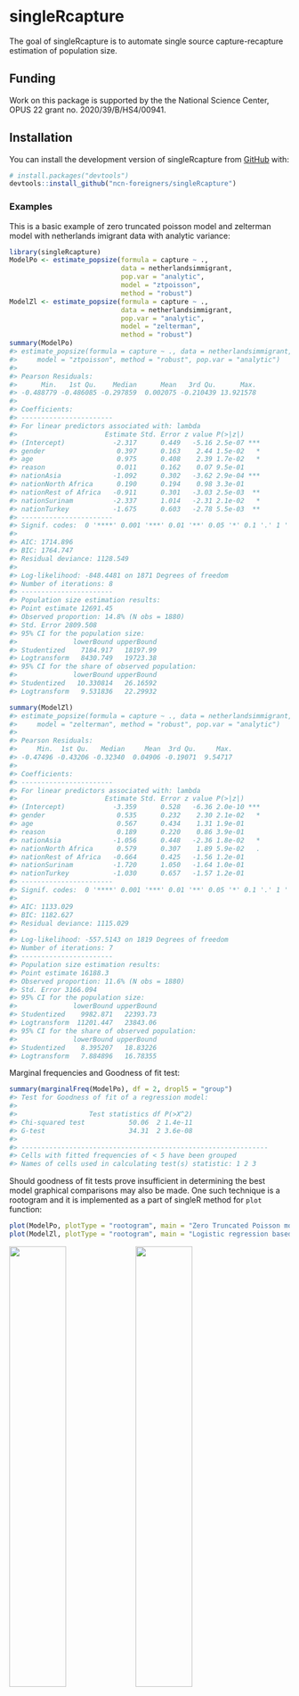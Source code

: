 
<!-- README.md is generated from README.Rmd. Please edit that file -->

# singleRcapture

<!-- badges: start -->
<!-- badges: end -->

The goal of singleRcapture is to automate single source
capture-recapture estimation of population size.

## Funding

Work on this package is supported by the the National Science Center,
OPUS 22 grant no. 2020/39/B/HS4/00941.

## Installation

You can install the development version of singleRcapture from
[GitHub](https://github.com/ncn-foreigners/singleRcapture) with:

``` r
# install.packages("devtools")
devtools::install_github("ncn-foreigners/singleRcapture")
```

### Examples

This is a basic example of zero truncated poisson model and zelterman
model with netherlands imigrant data with analytic variance:

``` r
library(singleRcapture)
ModelPo <- estimate_popsize(formula = capture ~ .,
                            data = netherlandsimmigrant,
                            pop.var = "analytic",
                            model = "ztpoisson",
                            method = "robust")
ModelZl <- estimate_popsize(formula = capture ~ .,
                            data = netherlandsimmigrant,
                            pop.var = "analytic",
                            model = "zelterman",
                            method = "robust")
summary(ModelPo)
#> estimate_popsize(formula = capture ~ ., data = netherlandsimmigrant, 
#>     model = "ztpoisson", method = "robust", pop.var = "analytic")
#> 
#> Pearson Residuals:
#>      Min.   1st Qu.    Median      Mean   3rd Qu.      Max. 
#> -0.488779 -0.486085 -0.297859  0.002075 -0.210439 13.921578 
#> 
#> Coefficients:
#> -----------------------
#> For linear predictors associated with: lambda 
#>                      Estimate Std. Error z value P(>|z|)    
#> (Intercept)            -2.317      0.449   -5.16 2.5e-07 ***
#> gender                  0.397      0.163    2.44 1.5e-02   *
#> age                     0.975      0.408    2.39 1.7e-02   *
#> reason                  0.011      0.162    0.07 9.5e-01    
#> nationAsia             -1.092      0.302   -3.62 2.9e-04 ***
#> nationNorth Africa      0.190      0.194    0.98 3.3e-01    
#> nationRest of Africa   -0.911      0.301   -3.03 2.5e-03  **
#> nationSurinam          -2.337      1.014   -2.31 2.1e-02   *
#> nationTurkey           -1.675      0.603   -2.78 5.5e-03  **
#> -----------------------
#> Signif. codes:  0 '****' 0.001 '***' 0.01 '**' 0.05 '*' 0.1 '.' 1 ' '
#> 
#> AIC: 1714.896
#> BIC: 1764.747
#> Residual deviance: 1128.549
#> 
#> Log-likelihood: -848.4481 on 1871 Degrees of freedom 
#> Number of iterations: 8
#> -----------------------
#> Population size estimation results: 
#> Point estimate 12691.45
#> Observed proportion: 14.8% (N obs = 1880)
#> Std. Error 2809.508
#> 95% CI for the population size:
#>              lowerBound upperBound
#> Studentized    7184.917   18197.99
#> Logtransform   8430.749   19723.38
#> 95% CI for the share of observed population:
#>              lowerBound upperBound
#> Studentized   10.330814   26.16592
#> Logtransform   9.531836   22.29932
```

``` r
summary(ModelZl)
#> estimate_popsize(formula = capture ~ ., data = netherlandsimmigrant, 
#>     model = "zelterman", method = "robust", pop.var = "analytic")
#> 
#> Pearson Residuals:
#>     Min.  1st Qu.   Median     Mean  3rd Qu.     Max. 
#> -0.47496 -0.43206 -0.32340  0.04906 -0.19071  9.54717 
#> 
#> Coefficients:
#> -----------------------
#> For linear predictors associated with: lambda 
#>                      Estimate Std. Error z value P(>|z|)    
#> (Intercept)            -3.359      0.528   -6.36 2.0e-10 ***
#> gender                  0.535      0.232    2.30 2.1e-02   *
#> age                     0.567      0.434    1.31 1.9e-01    
#> reason                  0.189      0.220    0.86 3.9e-01    
#> nationAsia             -1.056      0.448   -2.36 1.8e-02   *
#> nationNorth Africa      0.579      0.307    1.89 5.9e-02   .
#> nationRest of Africa   -0.664      0.425   -1.56 1.2e-01    
#> nationSurinam          -1.720      1.050   -1.64 1.0e-01    
#> nationTurkey           -1.030      0.657   -1.57 1.2e-01    
#> -----------------------
#> Signif. codes:  0 '****' 0.001 '***' 0.01 '**' 0.05 '*' 0.1 '.' 1 ' '
#> 
#> AIC: 1133.029
#> BIC: 1182.627
#> Residual deviance: 1115.029
#> 
#> Log-likelihood: -557.5143 on 1819 Degrees of freedom 
#> Number of iterations: 7
#> -----------------------
#> Population size estimation results: 
#> Point estimate 16188.3
#> Observed proportion: 11.6% (N obs = 1880)
#> Std. Error 3166.094
#> 95% CI for the population size:
#>              lowerBound upperBound
#> Studentized    9982.871   22393.73
#> Logtransform  11201.447   23843.06
#> 95% CI for the share of observed population:
#>              lowerBound upperBound
#> Studentized    8.395207   18.83226
#> Logtransform   7.884896   16.78355
```

Marginal frequencies and Goodness of fit test:

``` r
summary(marginalFreq(ModelPo), df = 2, dropl5 = "group")
#> Test for Goodness of fit of a regression model:
#> 
#>                  Test statistics df P(>X^2)
#> Chi-squared test           50.06  2 1.4e-11
#> G-test                     34.31  2 3.6e-08
#> 
#> -------------------------------------------------------------- 
#> Cells with fitted frequencies of < 5 have been grouped 
#> Names of cells used in calculating test(s) statistic: 1 2 3
```

Should goodness of fit tests prove insufficient in determining the best
model graphical comparisons may also be made. One such technique is a
rootogram and it is implemented as a part of singleR method for `plot`
function:

``` r
plot(ModelPo, plotType = "rootogram", main = "Zero Truncated Poisson model")
plot(ModelZl, plotType = "rootogram", main = "Logistic regression based Zelterman model")
```

<img src="man/figures/README-plot-1.png" width="45%" /><img src="man/figures/README-plot-2.png" width="45%" />

singleRcapture also includes bootstraps and models truncated at values 0
and 1 and non standard confidence levels

``` r
set.seed(123)
zotgeomBoot <- estimate_popsize(
    formula = TOTAL_SUB ~ .,
    data = farmsubmission,
    pop.var = "bootstrap",
    model = "zotgeom",
    method = "robust",
    control.pop.var = control.pop.var(B = 1000, alpha = .01)
)
summary(zotgeomBoot)
#> estimate_popsize(formula = TOTAL_SUB ~ ., data = farmsubmission, 
#>     model = "zotgeom", method = "robust", pop.var = "bootstrap", 
#>     control.pop.var = control.pop.var(B = 1000, alpha = 0.01))
#> 
#> Pearson Residuals:
#>      Min.   1st Qu.    Median      Mean   3rd Qu.      Max. 
#> -0.952107 -0.727540 -0.426714  0.003655  0.322783 16.127909 
#> 
#> Coefficients:
#> -----------------------
#> For linear predictors associated with: lambda 
#>              Estimate Std. Error z value  P(>|z|)    
#> (Intercept)    -2.608      0.298   -8.76  2.0e-18 ***
#> log_size        0.585      0.022   26.47 2.2e-154 ***
#> log_distance   -0.068      0.025   -2.66  7.7e-03  **
#> C_TYPE          0.611      0.044   13.73  6.6e-43 ***
#> -----------------------
#> Signif. codes:  0 '****' 0.001 '***' 0.01 '**' 0.05 '*' 0.1 '.' 1 ' '
#> 
#> AIC: 19483.08
#> BIC: 19509.67
#> Residual deviance: 23179.43
#> 
#> Log-likelihood: -9737.539 on 5692 Degrees of freedom 
#> Number of iterations: 7
#> -----------------------
#> Population size estimation results: 
#> Point estimate 29087.96
#> Observed proportion: 41.4% (N obs = 12036)
#> Bootstrap Std. Error 1962.695
#> 99% CI for the population size:
#> lowerBound upperBound 
#>   25228.32   35576.04 
#> 99% CI for the share of observed population:
#> lowerBound upperBound 
#>   33.83176   47.70830
```

``` r
plot(zotgeomBoot, plotType = "bootHist", labels = TRUE, ylim = c(0, 425))
```

<img src="man/figures/README-unnamed-chunk-4-1.png" width="100%" />
